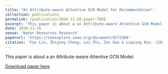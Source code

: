 ```yaml
---
title: "An Attribute-aware Attentive GCN Model for Recommendation"
collection: publications
permalink: /publication/2020-11-26-paper-TKDE
excerpt: 'This paper is about a an Attribute-aware Attentive GCN Model.'
date: 2020-11-26
venue: 'Water Resources Research'
paperurl: 'https://ieeexplore.ieee.org/document/9272360'
citation: 'Fan Liu, Zhiyong Cheng, Lei Zhu, Zan Gao & Liqiang Nie. (2020). "An Attribute-aware Attentive GCN Model for Recommendation." <i>TKDE</i>.
---
```

This paper is about a an Attribute-aware Attentive GCN Model.

[Download paper here](https://ieeexplore.ieee.org/document/9272360)
